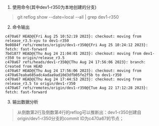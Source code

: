 1. 使用命令(其中dev1-r350为本地创建的分支)

>  git reflog show  --date=local --all | grep dev1-r350

2. 命令输出
~~~
c470a67 HEAD@{Fri Aug 25 10:52:19 2023}: checkout: moving from release_r3.5-xyu to dev1-r350
9e0884f refs/remotes/origin/dev1-r350@{Fri Aug 25 10:24:12 2023}: fetch: fast-forward
7bd1877 HEAD@{Thu Aug 24 21:04:01 2023}: checkout: moving from dev1-r350 to origin/release_r3.5
c470a67 refs/heads/dev1-r350@{Thu Aug 24 17:56:06 2023}: branch: Created from HEAD
c470a67 HEAD@{Thu Aug 24 17:56:06 2023}: checkout: moving from c470a67eaba685adc4adaa9ad10d3dfb05fe2f5b to dev1-r350
c470a67 HEAD@{Thu Aug 24 17:44:53 2023}: checkout: moving from release_r3.5 to origin/dev1-r350
c470a67 refs/remotes/origin/dev1-r350@{Tue Aug 22 17:12:28 2023}: fetch: fast-forward
~~~

3. 输出数据分析
> 从倒数第2行及倒数第4行的reflog可以推断出：dev1-r350创建自origin/dev1-r350分支的commit ID为c470a67的节点；